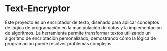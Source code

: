 # Text-Encryptor
Este proyecto es un encriptador de texto, diseñado para aplicar conceptos de lógica de programación en la manipulación de datos y la implementación de algoritmos. La herramienta permite transformar textos utilizando un algoritmo de encriptación personalizado, demostrando cómo la lógica de programación puede resolver problemas complejos.
